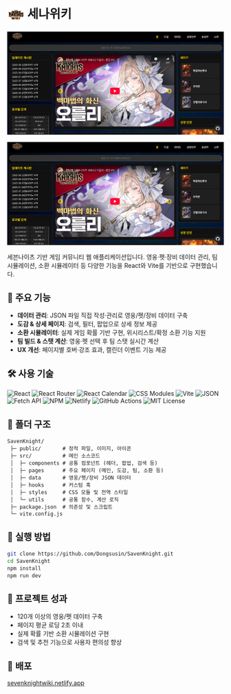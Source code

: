 <h1 align="left">
  <img src="/public/logo.png" alt="Project Icon" width="40" style="vertical-align:middle;">
  세나위키
</h1>

![Project Main](/public/readme/메인.png)

![Project Main](/public/readme/메인.png)

세븐나이츠 기반 게임 커뮤니티 웹 애플리케이션입니다. 영웅·펫·장비 데이터 관리, 팀 시뮬레이션, 소환 시뮬레이터 등 다양한 기능을 React와 Vite를 기반으로 구현했습니다.

## 📌 주요 기능

- **데이터 관리**: JSON 파일 직접 작성·관리로 영웅/펫/장비 데이터 구축
- **도감 & 상세 페이지**: 검색, 필터, 팝업으로 상세 정보 제공
- **소환 시뮬레이터**: 실제 게임 확률 기반 구현, 위시리스트/확정 소환 기능 지원
- **팀 빌드 & 스탯 계산**: 영웅·펫 선택 후 팀 스탯 실시간 계산
- **UX 개선**: 페이지별 호버·강조 효과, 캘린더 이벤트 기능 제공

## 🛠 사용 기술

![React](https://img.shields.io/badge/React-20232A?style=for-the-badge&logo=react&logoColor=61DAFB)
![React Router](https://img.shields.io/badge/React_Router-CA4245?style=for-the-badge&logo=react-router&logoColor=white)
![React Calendar](https://img.shields.io/badge/React_Calendar-61DAFB?style=for-the-badge&logo=react&logoColor=white)
![CSS Modules](https://img.shields.io/badge/CSS%20Modules-1572B6?style=for-the-badge&logo=css3&logoColor=white)
![Vite](https://img.shields.io/badge/Vite-646CFF?style=for-the-badge&logo=vite&logoColor=FFD62E)
![JSON](https://img.shields.io/badge/JSON-000000?style=for-the-badge&logo=json&logoColor=white)
![Fetch API](https://img.shields.io/badge/Fetch_API-35495E?style=for-the-badge&logo=javascript&logoColor=F7DF1E)
![NPM](https://img.shields.io/badge/NPM-CB3837?style=for-the-badge&logo=npm&logoColor=white)
![Netlify](https://img.shields.io/badge/Netlify-00C7B7?style=for-the-badge&logo=netlify&logoColor=white)
![GitHub Actions](https://img.shields.io/badge/GitHub_Actions-2088FF?style=for-the-badge&logo=githubactions&logoColor=white)
![MIT License](https://img.shields.io/badge/License-MIT-green?style=for-the-badge)

## 📂 폴더 구조

```
SavenKnight/
 ├─ public/       # 정적 파일, 이미지, 아이콘
 ├─ src/          # 메인 소스코드
 │  ├─ components # 공통 컴포넌트 (헤더, 팝업, 검색 등)
 │  ├─ pages      # 주요 페이지 (메인, 도감, 팀, 소환 등)
 │  ├─ data       # 영웅/펫/장비 JSON 데이터
 │  ├─ hooks      # 커스텀 훅
 │  ├─ styles     # CSS 모듈 및 전역 스타일
 │  └─ utils      # 공통 함수, 계산 로직
 ├─ package.json  # 의존성 및 스크립트
 └─ vite.config.js
```

## 🚀 실행 방법

```bash
git clone https://github.com/Dongsusin/SavenKnight.git
cd SavenKnight
npm install
npm run dev
```

## 🌟 프로젝트 성과

- 120개 이상의 영웅/펫 데이터 구축
- 페이지 평균 로딩 2초 이내
- 실제 확률 기반 소환 시뮬레이션 구현
- 검색 및 추천 기능으로 사용자 편의성 향상

## 🔗 배포

[sevenknightwiki.netlify.app](https://sevenknightwiki.netlify.app)

